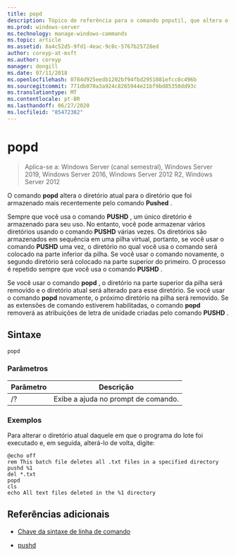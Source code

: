 ```yaml
---
title: popd
description: Tópico de referência para o comando pnputil, que altera o diretório atual para o diretório que foi armazenado mais recentemente pelo comando Pushed.
ms.prod: windows-server
ms.technology: manage-windows-commands
ms.topic: article
ms.assetid: 8a4c52d5-9fd1-4eac-9c0c-5767b25728ed
author: coreyp-at-msft
ms.author: coreyp
manager: dongill
ms.date: 07/11/2018
ms.openlocfilehash: 0784d925eedb1202bf94fbd2951081efcc0c496b
ms.sourcegitcommit: 771db070a3a924c8265944e21bf9bd85350dd93c
ms.translationtype: MT
ms.contentlocale: pt-BR
ms.lasthandoff: 06/27/2020
ms.locfileid: "85472382"
---
```

# <a name="popd"></a>popd

> Aplica-se a: Windows Server (canal semestral), Windows Server 2019, Windows Server 2016, Windows Server 2012 R2, Windows Server 2012

O comando **popd** altera o diretório atual para o diretório que foi armazenado mais recentemente pelo comando **Pushed** .

Sempre que você usa o comando **PUSHD** , um único diretório é armazenado para seu uso. No entanto, você pode armazenar vários diretórios usando o comando **PUSHD** várias vezes. Os diretórios são armazenados em sequência em uma pilha virtual, portanto, se você usar o comando **PUSHD** uma vez, o diretório no qual você usa o comando será colocado na parte inferior da pilha. Se você usar o comando novamente, o segundo diretório será colocado na parte superior do primeiro. O processo é repetido sempre que você usa o comando **PUSHD** .

Se você usar o comando **popd** , o diretório na parte superior da pilha será removido e o diretório atual será alterado para esse diretório. Se você usar o comando **popd** novamente, o próximo diretório na pilha será removido. Se as extensões de comando estiverem habilitadas, o comando **popd** removerá as atribuições de letra de unidade criadas pelo comando **PUSHD** .

## <a name="syntax"></a>Sintaxe

```
popd
```

### <a name="parameters"></a>Parâmetros

| Parâmetro | Descrição |
|--|--|
| /? | Exibe a ajuda no prompt de comando. |

### <a name="examples"></a>Exemplos

Para alterar o diretório atual daquele em que o programa do lote foi executado e, em seguida, alterá-lo de volta, digite:

```
@echo off
rem This batch file deletes all .txt files in a specified directory
pushd %1
del *.txt
popd
cls
echo All text files deleted in the %1 directory
```

## <a name="additional-references"></a>Referências adicionais

- [Chave da sintaxe de linha de comando](command-line-syntax-key.md)

- [pushd](pushd.md)
